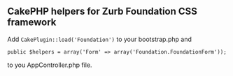 ## CakePHP helpers for Zurb Foundation CSS framework ##

Add `CakePlugin::load('Foundation')` to your bootstrap.php and 

	public $helpers = array('Form' => array('Foundation.FoundationForm'));

to you AppController.php file.
